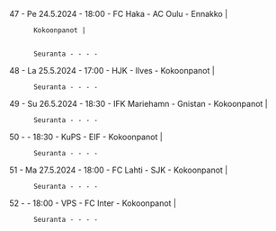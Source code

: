 47 - Pe 24.5.2024 - 18:00 - FC Haka - AC Oulu - Ennakko |
        
        
          Kokoonpanot |
        
        
          Seuranta - - - -
48 - La 25.5.2024 - 17:00 - HJK - Ilves - Kokoonpanot |
        
        
          Seuranta - - - -
49 - Su 26.5.2024 - 18:30 - IFK Mariehamn - Gnistan - Kokoonpanot |
        
        
          Seuranta - - - -
50 -  - 18:30 - KuPS - EIF - Kokoonpanot |
        
        
          Seuranta - - - -
51 - Ma 27.5.2024 - 18:00 - FC Lahti - SJK - Kokoonpanot |
        
        
          Seuranta - - - -
52 -  - 18:00 - VPS - FC Inter - Kokoonpanot |
        
        
          Seuranta - - - -
